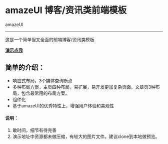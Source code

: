 ﻿# amazeUI 博客/资讯类前端模板

amazeUI

----

这是一个简单但又全面的前端博客/资讯类模板

**[演示点我][1]**

## 简单的介绍：

- 响应式布局，3个媒体查询断点
- 多种布局方案，主页四种布局，易扩展，易开发更加复杂页面。文章页3种布局，包含最常用的布局方案。
- 组件化
- 基于amazeUI的优秀特性上，增强用户体验和美观性


#### 说明：
1. 敢时间，细节有待完善
2. 演示地址中资源都未做压缩，有较大的图片文件。建议clone到本地做预览。

  [1]: http://lwxyfer.com/amazeui/lw-index.html